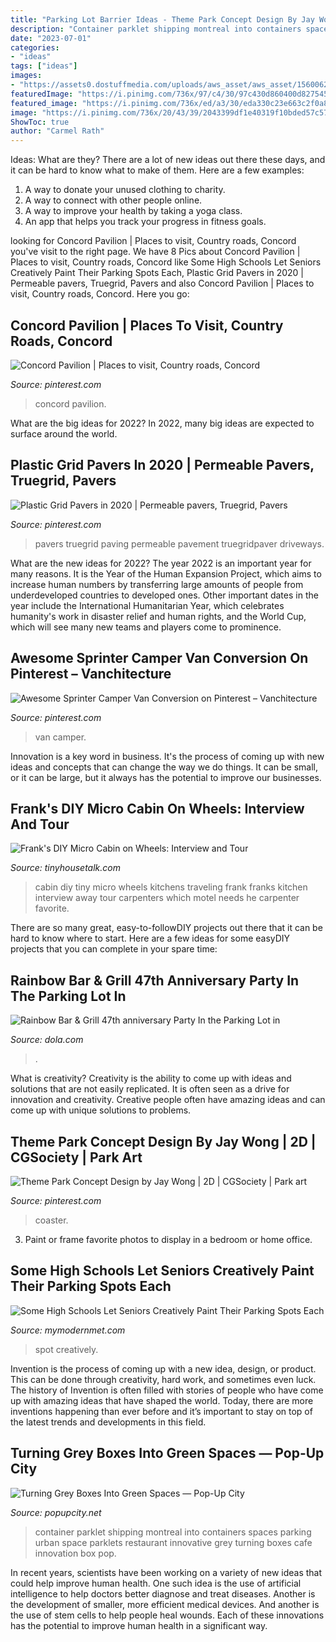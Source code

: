 ```yaml
---
title: "Parking Lot Barrier Ideas - Theme Park Concept Design By Jay Wong"
description: "Container parklet shipping montreal into containers spaces parking urban space parklets restaurant innovative grey turning boxes cafe innovation box pop"
date: "2023-07-01"
categories:
- "ideas"
tags: ["ideas"]
images:
- "https://assets0.dostuffmedia.com/uploads/aws_asset/aws_asset/1560062/f0fb4bd7-2d78-4d8c-a95e-f16f5c514948.jpg"
featuredImage: "https://i.pinimg.com/736x/97/c4/30/97c430d860400d8275455f898037bae4--art-themes-central-park.jpg"
featured_image: "https://i.pinimg.com/736x/ed/a3/30/eda330c23e663c2f0a8640d7e8f1dd97.jpg"
image: "https://i.pinimg.com/736x/20/43/39/2043399df1e40319f10bded57c57631a--concord-pavilion.jpg"
ShowToc: true
author: "Carmel Rath"
---
```



Ideas: What are they?
There are a lot of new ideas out there these days, and it can be hard to know what to make of them. Here are a few examples:
1. A way to donate your unused clothing to charity.
2. A way to connect with other people online.
3. A way to improve your health by taking a yoga class.
4. An app that helps you track your progress in fitness goals.

	

		
looking for Concord Pavilion | Places to visit, Country roads, Concord you've visit to the right page. We have 8 Pics about Concord Pavilion | Places to visit, Country roads, Concord like Some High Schools Let Seniors Creatively Paint Their Parking Spots Each, Plastic Grid Pavers in 2020 | Permeable pavers, Truegrid, Pavers and also Concord Pavilion | Places to visit, Country roads, Concord. Here you go:
		
    
## Concord Pavilion | Places To Visit, Country Roads, Concord

<img loading=lazy src="https://i.pinimg.com/736x/20/43/39/2043399df1e40319f10bded57c57631a--concord-pavilion.jpg" onerror="this.onerror=null;this.src='https://tse1.mm.bing.net/th?id=OIP.vrqmsEywUfy4cq7N50CCwwHaEi&amp;pid=15.1';" alt="Concord Pavilion | Places to visit, Country roads, Concord">

_Source: pinterest.com_

>concord pavilion. 

	

What are the big ideas for 2022?
In 2022, many big ideas are expected to surface around the world.

    
## Plastic Grid Pavers In 2020 | Permeable Pavers, Truegrid, Pavers

<img loading=lazy src="https://i.pinimg.com/736x/ed/a3/30/eda330c23e663c2f0a8640d7e8f1dd97.jpg" onerror="this.onerror=null;this.src='https://tse4.mm.bing.net/th?id=OIP.2Vq7RRS2rrIJ2OryurHkgwHaCw&amp;pid=15.1';" alt="Plastic Grid Pavers in 2020 | Permeable pavers, Truegrid, Pavers">

_Source: pinterest.com_

>pavers truegrid paving permeable pavement truegridpaver driveways. 

	

What are the new ideas for 2022?
The year 2022 is an important year for many reasons. It is the Year of the Human Expansion Project, which aims to increase human numbers by transferring large amounts of people from underdeveloped countries to developed ones. Other important dates in the year include the International Humanitarian Year, which celebrates humanity's work in disaster relief and human rights, and the World Cup, which will see many new teams and players come to prominence.

    
## Awesome Sprinter Camper Van Conversion On Pinterest – Vanchitecture

<img loading=lazy src="https://i.pinimg.com/736x/d4/78/e1/d478e17a9bacec031d3207829e68fc16.jpg" onerror="this.onerror=null;this.src='https://tse4.mm.bing.net/th?id=OIP.1wiu1QOqoGG2hXmcASuoAAHaE7&amp;pid=15.1';" alt="Awesome Sprinter Camper Van Conversion on Pinterest – Vanchitecture">

_Source: pinterest.com_

>van camper. 

	

Innovation is a key word in business. It's the process of coming up with new ideas and concepts that can change the way we do things. It can be small, or it can be large, but it always has the potential to improve our businesses.

    
## Frank&#039;s DIY Micro Cabin On Wheels: Interview And Tour

<img loading=lazy src="https://i2.wp.com/tinyhousetalk.com/wp-content/uploads/franks-diy-micro-cabin-tiny-house-on-wheels-005.jpg?resize=600%2C803" onerror="this.onerror=null;this.src='https://tse2.mm.bing.net/th?id=OIP.63NTexVRY3F--zdsvTmOPgHaJ6&amp;pid=15.1';" alt="Frank&#039;s DIY Micro Cabin on Wheels: Interview and Tour">

_Source: tinyhousetalk.com_

>cabin diy tiny micro wheels kitchens traveling frank franks kitchen interview away tour carpenters which motel needs he carpenter favorite. 

	

There are so many great, easy-to-followDIY projects out there that it can be hard to know where to start. Here are a few ideas for some easyDIY projects that you can complete in your spare time: 

    
## Rainbow Bar &amp; Grill 47th Anniversary Party In The Parking Lot In

<img loading=lazy src="https://assets0.dostuffmedia.com/uploads/aws_asset/aws_asset/1560062/f0fb4bd7-2d78-4d8c-a95e-f16f5c514948.jpg" onerror="this.onerror=null;this.src='https://tse2.mm.bing.net/th?id=OIP.6P7yOOd1gQAkMm2Ugh2HXQHaD4&amp;pid=15.1';" alt="Rainbow Bar &amp; Grill 47th anniversary Party In the Parking Lot in">

_Source: dola.com_

>. 

	

What is creativity?
Creativity is the ability to come up with ideas and solutions that are not easily replicated. It is often seen as a drive for innovation and creativity. Creative people often have amazing ideas and can come up with unique solutions to problems.

    
## Theme Park Concept Design By Jay Wong | 2D | CGSociety | Park Art

<img loading=lazy src="https://i.pinimg.com/736x/97/c4/30/97c430d860400d8275455f898037bae4--art-themes-central-park.jpg" onerror="this.onerror=null;this.src='https://tse3.mm.bing.net/th?id=OIP.DVcGjQGfmL_jWa69dAwgOQFJC9&amp;pid=15.1';" alt="Theme Park Concept Design by Jay Wong | 2D | CGSociety | Park art">

_Source: pinterest.com_

>coaster. 

	

3. Paint or frame favorite photos to display in a bedroom or home office.

    
## Some High Schools Let Seniors Creatively Paint Their Parking Spots Each

<img loading=lazy src="https://mymodernmet.com/wp/wp-content/uploads/archive/uXQ1rhVcPY6BlaXw5SDV_PaintedParkingSpots7.jpg" onerror="this.onerror=null;this.src='https://tse1.mm.bing.net/th?id=OIP.AlxFhfbiQCVb5j4OCJy8sgHaJ3&amp;pid=15.1';" alt="Some High Schools Let Seniors Creatively Paint Their Parking Spots Each">

_Source: mymodernmet.com_

>spot creatively. 

	

Invention is the process of coming up with a new idea, design, or product. This can be done through creativity, hard work, and sometimes even luck. The history of Invention is often filled with stories of people who have come up with amazing ideas that have shaped the world. Today, there are more inventions happening than ever before and it’s important to stay on top of the latest trends and developments in this field.

    
## Turning Grey Boxes Into Green Spaces — Pop-Up City

<img loading=lazy src="https://popupcity.net/wp-content/uploads/2014/08/Parklet-3.jpg" onerror="this.onerror=null;this.src='https://tse2.mm.bing.net/th?id=OIP.SLhae0EpPAo8JD_KkvuhNgHaFj&amp;pid=15.1';" alt="Turning Grey Boxes Into Green Spaces — Pop-Up City">

_Source: popupcity.net_

>container parklet shipping montreal into containers spaces parking urban space parklets restaurant innovative grey turning boxes cafe innovation box pop. 

	

In recent years, scientists have been working on a variety of new ideas that could help improve human health. One such idea is the use of artificial intelligence to help doctors better diagnose and treat diseases. Another is the development of smaller, more efficient medical devices. And another is the use of stem cells to help people heal wounds. Each of these innovations has the potential to improve human health in a significant way.

